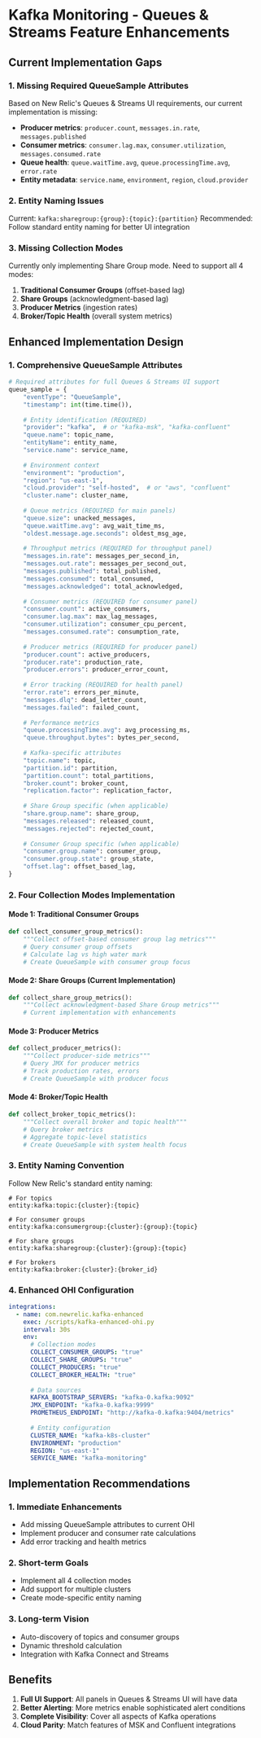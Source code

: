 # Kafka Monitoring - Queues & Streams Feature Enhancements

## Current Implementation Gaps

### 1. Missing Required QueueSample Attributes
Based on New Relic's Queues & Streams UI requirements, our current implementation is missing:

- **Producer metrics**: `producer.count`, `messages.in.rate`, `messages.published`
- **Consumer metrics**: `consumer.lag.max`, `consumer.utilization`, `messages.consumed.rate`
- **Queue health**: `queue.waitTime.avg`, `queue.processingTime.avg`, `error.rate`
- **Entity metadata**: `service.name`, `environment`, `region`, `cloud.provider`

### 2. Entity Naming Issues
Current: `kafka:sharegroup:{group}:{topic}:{partition}`
Recommended: Follow standard entity naming for better UI integration

### 3. Missing Collection Modes
Currently only implementing Share Group mode. Need to support all 4 modes:
1. **Traditional Consumer Groups** (offset-based lag)
2. **Share Groups** (acknowledgment-based lag)
3. **Producer Metrics** (ingestion rates)
4. **Broker/Topic Health** (overall system metrics)

## Enhanced Implementation Design

### 1. Comprehensive QueueSample Attributes

```python
# Required attributes for full Queues & Streams UI support
queue_sample = {
    "eventType": "QueueSample",
    "timestamp": int(time.time()),
    
    # Entity identification (REQUIRED)
    "provider": "kafka",  # or "kafka-msk", "kafka-confluent"
    "queue.name": topic_name,
    "entityName": entity_name,
    "service.name": service_name,
    
    # Environment context
    "environment": "production",
    "region": "us-east-1",
    "cloud.provider": "self-hosted",  # or "aws", "confluent"
    "cluster.name": cluster_name,
    
    # Queue metrics (REQUIRED for main panels)
    "queue.size": unacked_messages,
    "queue.waitTime.avg": avg_wait_time_ms,
    "oldest.message.age.seconds": oldest_msg_age,
    
    # Throughput metrics (REQUIRED for throughput panel)
    "messages.in.rate": messages_per_second_in,
    "messages.out.rate": messages_per_second_out,
    "messages.published": total_published,
    "messages.consumed": total_consumed,
    "messages.acknowledged": total_acknowledged,
    
    # Consumer metrics (REQUIRED for consumer panel)
    "consumer.count": active_consumers,
    "consumer.lag.max": max_lag_messages,
    "consumer.utilization": consumer_cpu_percent,
    "messages.consumed.rate": consumption_rate,
    
    # Producer metrics (REQUIRED for producer panel)
    "producer.count": active_producers,
    "producer.rate": production_rate,
    "producer.errors": producer_error_count,
    
    # Error tracking (REQUIRED for health panel)
    "error.rate": errors_per_minute,
    "messages.dlq": dead_letter_count,
    "messages.failed": failed_count,
    
    # Performance metrics
    "queue.processingTime.avg": avg_processing_ms,
    "queue.throughput.bytes": bytes_per_second,
    
    # Kafka-specific attributes
    "topic.name": topic,
    "partition.id": partition,
    "partition.count": total_partitions,
    "broker.count": broker_count,
    "replication.factor": replication_factor,
    
    # Share Group specific (when applicable)
    "share.group.name": share_group,
    "messages.released": released_count,
    "messages.rejected": rejected_count,
    
    # Consumer Group specific (when applicable)
    "consumer.group.name": consumer_group,
    "consumer.group.state": group_state,
    "offset.lag": offset_based_lag,
}
```

### 2. Four Collection Modes Implementation

#### Mode 1: Traditional Consumer Groups
```python
def collect_consumer_group_metrics():
    """Collect offset-based consumer group lag metrics"""
    # Query consumer group offsets
    # Calculate lag vs high water mark
    # Create QueueSample with consumer group focus
```

#### Mode 2: Share Groups (Current Implementation)
```python
def collect_share_group_metrics():
    """Collect acknowledgment-based Share Group metrics"""
    # Current implementation with enhancements
```

#### Mode 3: Producer Metrics
```python
def collect_producer_metrics():
    """Collect producer-side metrics"""
    # Query JMX for producer metrics
    # Track production rates, errors
    # Create QueueSample with producer focus
```

#### Mode 4: Broker/Topic Health
```python
def collect_broker_topic_metrics():
    """Collect overall broker and topic health"""
    # Query broker metrics
    # Aggregate topic-level statistics
    # Create QueueSample with system health focus
```

### 3. Entity Naming Convention

Follow New Relic's standard entity naming:
```
# For topics
entity:kafka:topic:{cluster}:{topic}

# For consumer groups
entity:kafka:consumergroup:{cluster}:{group}:{topic}

# For share groups
entity:kafka:sharegroup:{cluster}:{group}:{topic}

# For brokers
entity:kafka:broker:{cluster}:{broker_id}
```

### 4. Enhanced OHI Configuration

```yaml
integrations:
  - name: com.newrelic.kafka-enhanced
    exec: /scripts/kafka-enhanced-ohi.py
    interval: 30s
    env:
      # Collection modes
      COLLECT_CONSUMER_GROUPS: "true"
      COLLECT_SHARE_GROUPS: "true"
      COLLECT_PRODUCERS: "true"
      COLLECT_BROKER_HEALTH: "true"
      
      # Data sources
      KAFKA_BOOTSTRAP_SERVERS: "kafka-0.kafka:9092"
      JMX_ENDPOINT: "kafka-0.kafka:9999"
      PROMETHEUS_ENDPOINT: "http://kafka-0.kafka:9404/metrics"
      
      # Entity configuration
      CLUSTER_NAME: "kafka-k8s-cluster"
      ENVIRONMENT: "production"
      REGION: "us-east-1"
      SERVICE_NAME: "kafka-monitoring"
```

## Implementation Recommendations

### 1. Immediate Enhancements
- Add missing QueueSample attributes to current OHI
- Implement producer and consumer rate calculations
- Add error tracking and health metrics

### 2. Short-term Goals
- Implement all 4 collection modes
- Add support for multiple clusters
- Create mode-specific entity naming

### 3. Long-term Vision
- Auto-discovery of topics and consumer groups
- Dynamic threshold calculation
- Integration with Kafka Connect and Streams

## Benefits

1. **Full UI Support**: All panels in Queues & Streams UI will have data
2. **Better Alerting**: More metrics enable sophisticated alert conditions
3. **Complete Visibility**: Cover all aspects of Kafka operations
4. **Cloud Parity**: Match features of MSK and Confluent integrations